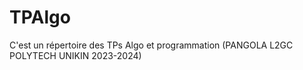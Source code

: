 # TPAlgo
C'est un répertoire des TPs Algo et programmation (PANGOLA L2GC POLYTECH UNIKIN 2023-2024)
